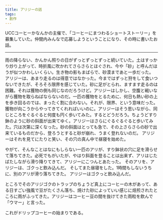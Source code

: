 ```yaml
---
title: アリジーの話
tags:
- 創作
---
```

UCCコーヒーかなんかの主催で、「コーヒーにまつわるショートストーリー」を募集していた。仲間内みんなで応募しようということになり、その時に書いたお話。

---

雨の降らない、かんかん照りの日がずっとずっとずっと続いていた。土はすっかり炒り上がって、時折風に吹かれてさらさらとほぐされ、今や「砂」と呼んだほうが似つかわしいくらい。生き物の影もまばらで、砂漠まであと一歩だった。
アリジーは、あまり走るのは得意ではなかった。今まではずっと狩をして食いつないできたが、そろそろ限界を感じていた。砂に足がとられ、ますます走るのは困難。それは獲物の側も同じなのだろうけど。アリジーはしかし、空腹と戦いながら獲物を取らねばならないのだ。一匹の獲物をとるために、何日も熱い砂の上を歩き回るのでは、まったく割に合わない。それが、限界、という意味だった。
獲物が向こうからやってきてくれればいいのに。アリジーはそう思いながら、同じところをぐるぐると何度も円く歩いてみた。するとどうだろう。ちょうどすり鉢のように砂の斜面が出来てゆく。アリジーはさらにぐるぐるぐると歩いてみた。穴は次第に深くなった。砂の斜面はとっても急で、その上さらさらの砂で出来ているものだから、登ろうとすると砂が崩れ、うまく登れないのだ。
アリジーはそれを見てにたりと笑い、その穴の真ん中で昼寝を始めた。

やがて、そんなことはなにもしらない一匹のアリが、すり鉢状の穴に足を滑らせて落ちてきた。必死でもがいたが、やはり斜面を登ることは出来ず、アリはじたばたしながら滑り降りてきて、アリジーにこつんとあたった。
そのアリを、アリジーは、ゴクっと飲み込んだ。
そしてまた昼寝をした。1時間もしないうちに、別のアリが滑り落ちてきた。
アリジーはゴクっと飲み込んだ。

ところでそのアリジゴクのトラップのちょうど真上にコーヒーの木があって、ある日すごい強風で豆がたくさん落ち、焼けた砂によっていい感じに焙煎されたところに雨がふってきた。アリジーはコーヒー豆の間を抜けてきた雨粒を飲んで「ウマー」と言った。

これがドリップコーヒーの始まりである。

